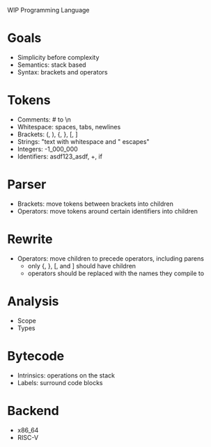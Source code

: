 WIP Programming Language

# Goals
- Simplicity before complexity
- Semantics: stack based
- Syntax: brackets and operators

# Tokens
- Comments: # to \n
- Whitespace: spaces, tabs, newlines
- Brackets: (, ), {, }, \[, \]
- Strings: "text with whitespace and \" escapes"
- Integers: -1_000_000
- Identifiers: asdf123_asdf, +, if

# Parser
- Brackets: move tokens between brackets into children
- Operators: move tokens around certain identifiers into children

# Rewrite
- Operators: move children to precede operators, including parens
	- only {, }, \[, and \] should have children
	- operators should be replaced with the names they compile to

# Analysis
- Scope
- Types

# Bytecode
- Intrinsics: operations on the stack
- Labels: surround code blocks

# Backend
- x86_64
- RISC-V
